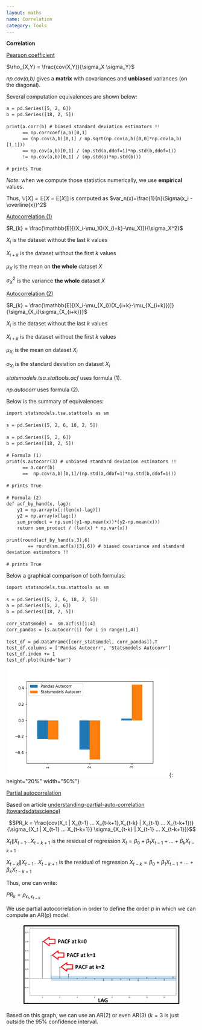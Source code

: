 ```yaml
---
layout: maths
name: Correlation
category: Tools
---
```


**Correlation**

<ins>Pearson coefficient</ins>

$\rho_{X,Y} = \frac{cov(X,Y)}{\sigma_X \sigma_Y}$

*np.cov(a,b)* gives a **matrix** with covariances and **unbiased**
variances (on the diagonal).

Several computation equivalences are shown below:


    a = pd.Series([5, 2, 6])
    b = pd.Series([18, 2, 5])

    print(a.corr(b) # biased standard deviation estimators !!
          == np.corrcoef(a,b)[0,1] 
          == (np.cov(a,b)[0,1] / np.sqrt(np.cov(a,b)[0,0]*np.cov(a,b)[1,1]))
          == np.cov(a,b)[0,1] / (np.std(a,ddof=1)*np.std(b,ddof=1)) 
          != np.cov(a,b)[0,1] / (np.std(a)*np.std(b)))

    # prints True

*Note*: when we compute those statistics numerically, we use
**empirical** values.

Thus, $\mathbb{V}[X] = \mathbb{E}[X-\mathbb{E}[X]]$ is computed as
$var_n(x)=\frac{1}{n}\Sigma(x_i - \overline{x})^2$

<ins>Autocorrelation (1)</ins>

$R_{k} = \frac{\mathbb{E}[(X_i-\mu_X)(X_{i+k}-\mu_X)]}{\sigma_X^2}$

$X_i$ is the dataset without the last $k$ values

$X_{i+k}$ is the dataset without the first $k$ values

$\mu_X$ is the mean on **the whole** dataset $X$

$\sigma_X^2$ is the variance **the whole** dataset $X$

<ins>Autocorrelation (2)</ins>

$R_{k} = \frac{\mathbb{E}[(X_i-\mu_{X_i})(X_{i+k}-\mu_{X_{i+k}})]}{\sigma_{X_i}\sigma_{X_{i+k}}}$

$X_i$ is the dataset without the last $k$ values

$X_{i+k}$ is the dataset without the first $k$ values

$\mu_{X_i}$ is the mean on dataset $X_i$

$\sigma_{X_i}$ is the standard deviation on dataset $X_i$

*statsmodels.tsa.stattools.acf* uses formula (1).

*np.autocorr* uses formula (2).

Below is the summary of equivalences:


    import statsmodels.tsa.stattools as sm

    s = pd.Series([5, 2, 6, 18, 2, 5])

    a = pd.Series([5, 2, 6])
    b = pd.Series([18, 2, 5])

    # Formula (1)
    print(s.autocorr(3) # unbiased standard deviation estimators !!
          == a.corr(b)
          ==  np.cov(a,b)[0,1]/(np.std(a,ddof=1)*np.std(b,ddof=1)))

    # prints True

    # Formula (2)
    def acf_by_hand(x, lag):
        y1 = np.array(x[:(len(x)-lag)])
        y2 = np.array(x[lag:])
        sum_product = np.sum((y1-np.mean(x))*(y2-np.mean(x)))
        return sum_product / (len(x) * np.var(x))

    print(round(acf_by_hand(s,3),6)
            == round(sm.acf(s)[3],6)) # biased covariance and standard deviation estimators !!

    # prints True

Below a graphical comparison of both formulas:


    import statsmodels.tsa.stattools as sm

    s = pd.Series([5, 2, 6, 18, 2, 5])
    a = pd.Series([5, 2, 6])
    b = pd.Series([18, 2, 5])

    corr_statsmodel =  sm.acf(s)[1:4]
    corr_pandas = [s.autocorr(i) for i in range(1,4)]

    test_df = pd.DataFrame([corr_statsmodel, corr_pandas]).T
    test_df.columns = ['Pandas Autocorr', 'Statsmodels Autocorr']
    test_df.index += 1
    test_df.plot(kind='bar')

![image](/assets/img/corr_comparison.jpg){: height="20%" width="50%"}

<ins>Partial autocorrelation</ins>

Based on article [understanding-partial-auto-correlation
(towardsdatascience)](https://towardsdatascience.com/understanding-partial-auto-correlation-fa39271146ac)

$$PR_k = \frac{cov(X_t | X_{t-1} ... X_{t-k+1},X_{t-k} | X_{t-1} ... X_{t-k+1})}{\sigma_{X_t | X_{t-1} ... X_{t-k+1}} \sigma_{X_{t-k} | X_{t-1} ... X_{t-k+1}}}$$

$X_t \| X_{t-1} ... X_{t-k+1}$ is the residual of regression
$X_t = \beta_0 + \beta_1 X_{t-1} + ... + \beta_k X_{t-k+1}$

$X_{t-k} \| X_{t-1} ... X_{t-k+1}$ is the residual of regression
$X_{t-k} = \beta_0 + \beta_1 X_{t-1} + ... + \beta_k X_{t-k+1}$

Thus, one can write:

$PR_k = \rho_{\epsilon_t,\epsilon_{t-k}}$

We use partial autocorrelation in order to define the order $p$ in which
we can compute an AR(p) model.

<figure>
    <img src="/assets/img/PACF.png">
</figure>

Based on this graph, we can use an AR(2) or even AR(3) ($k=3$ is just
outside the 95% confidence interval.